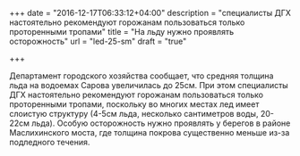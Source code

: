 +++
date = "2016-12-17T06:33:12+04:00"
description = "специалисты ДГХ настоятельно рекомендуют горожанам пользоваться только проторенными тропами"
title = "На льду нужно проявлять осторожность"
url = "led-25-sm"
draft = "true"

+++

Департамент городского хозяйства сообщает, что средняя толщина льда на водоемах Сарова увеличилась до 25см. При этом специалисты ДГХ настоятельно рекомендуют горожанам пользоваться только проторенными тропами, поскольку во многих местах лед имеет слоистую структуру (4-5см льда, несколько сантиметров воды, 20-22см льда). Особую осторожность нужно проявлять у берегов в районе Маслихинского моста, где толщина покрова существенно меньше из-за подледного течения.
